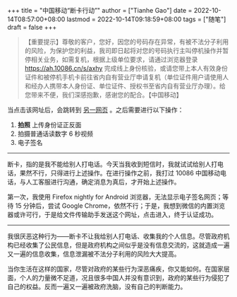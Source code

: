 +++
title = "中国移动“断卡行动”"
author = ["Tianhe Gao"]
date = 2022-10-14T08:57:00+08:00
lastmod = 2022-10-14T09:18:59+08:00
tags = ["随笔"]
draft = false
+++

> 【重要提示】尊敬的客户，您好，因您的号码存在异常，有被不法分子利用的风险，为保护您的利益，我司即日起将对您的号码执行主叫停机操作并暂停相关业务，如需复机，根据上级单位要求，请通过浏览器登录 <https://ah.10086.cn/s/axhy> 完成线上身份核验，或请您带上本人有效身份证件和被停机手机卡前往省内自有营业厅申请复机（单位证件用户请使用人和经办人携带本人身份证、单位证件、授权书至省内自有营业厅办理）。给您带来不便，我们深感抱歉，感谢您的配合。【中国移动】

当点击该网址后，会跳转到 [另一网页](https://ah.10086.cn/m/pages/draw/brokenCard/index.html) 。之后需要进行以下操作：

1.  **拍照** 上传身份证正反面
2.  拍摄普通话读数字 6 秒视频
3.  电子签名

---

断卡，指的是我不能给别人打电话。今天当我收到短信时，我就试试给别人打电话，果然不行，只得进行上述操作。在进行操作之前，我打过 10086 中国移动电话，与人工客服进行沟通，确定消息为真后，才开始上述操作。

第一次，我使用 Firefox nightly for Android 浏览器，无法显示电子签名网页；等待 15 分钟后，尝试 Google Chrome，依然不行；于是，我想到微信的内置浏览器或许可行，于是给文件传输助手发送这个网址，点击进入，终于认证成功。

---

我很厌恶这种行为——断卡不让我给别人打电话、收集我的个人信息。尽管政府机构已经收集了公民信息，但是政府机构之间似乎是没有信息交流的，这就造成一遍又一遍的信息收集，信息泄漏被不法分子利用的风险大大提高。

当你生活在这样的国家，尽管对政府的某些行为深恶痛疾，你又能如何。在国家层面，个人的力量微不足道，况且很多中国人并没有意识到，政府的某些行为侵犯了自己的权益。反而一遍又一遍被政府洗脑，没有自己的判断能力。
